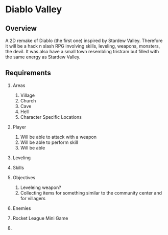 # Diablo Valley

## Overview

A 2D remake of Diablo (the first one) inspired by Stardew Valley.
Therefore it will be a hack n slash RPG involving skills, leveling, weapons,
monsters, the devil. It was also have a small town resembling tristram but filled
with the same energy as Stardew Valley.

## Requirements

1. Areas

   1. Village
   2. Church
   3. Cave
   4. Hell
   5. Character Specific Locations

2. Player

   1. Will be able to attack with a weapon
   2. Will be able to perform skill
   3. Will be able

3. Leveling

4. Skills

5. Objectives

   1. Leveleing weapon?
   2. Collecting items for something similar to the community center and for villagers

6. Enemies
7. Rocket League Mini Game
8.
